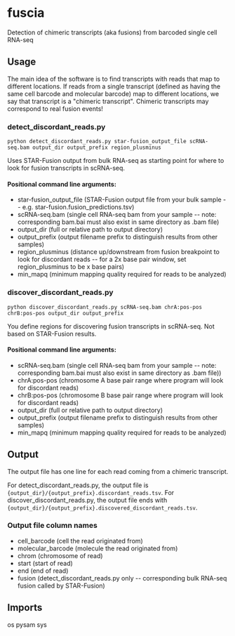 # fuscia
Detection of chimeric transcripts (aka fusions) from barcoded single cell RNA-seq

## Usage

The main idea of the software is to find transcripts with reads that map to different locations. If reads from a single transcript (defined as having the same cell barcode and molecular barcode) map to different locations, we say that transcript is a "chimeric transcript". Chimeric transcripts may correspond to real fusion events!

### detect_discordant_reads.py
```{python}
python detect_discordant_reads.py star-fusion_output_file scRNA-seq.bam output_dir output_prefix region_plusminus
```
Uses STAR-Fusion output from bulk RNA-seq as starting point for where to look for fusion transcripts in scRNA-seq.

#### Positional command line arguments:

* star-fusion_output_file (STAR-Fusion output file from your bulk sample -- e.g. star-fusion.fusion_predictions.tsv)
* scRNA-seq.bam (single cell RNA-seq bam from your sample -- note: corresponding bam.bai must also exist in same directory as .bam file)
* output_dir (full or relative path to output directory)
* output_prefix (output filename prefix to distinguish results from other samples)
* region_plusminus (distance up/downstream from fusion breakpoint to look for discordant reads -- for a 2x base pair window, set region_plusminus to be x base pairs)
* min_mapq (minimum mapping quality required for reads to be analyzed)

### discover_discordant_reads.py
```{python}
python discover_discordant_reads.py scRNA-seq.bam chrA:pos-pos chrB:pos-pos output_dir output_prefix
```
You define regions for discovering fusion transcripts in scRNA-seq. Not based on STAR-Fusion results.

#### Positional command line arguments:

* scRNA-seq.bam (single cell RNA-seq bam from your sample -- note: corresponding bam.bai must also exist in same directory as .bam file))
* chrA:pos-pos (chromosome A base pair range where program will look for discordant reads)
* chrB:pos-pos (chromosome B base pair range where program will look for discordant reads)
* output_dir (full or relative path to output directory)
* output_prefix (output filename prefix to distinguish results from other samples)
* min_mapq (minimum mapping quality required for reads to be analyzed)

## Output
The output file has one line for each read coming from a chimeric transcript.

For detect_discordant_reads.py, the output file is  `{output_dir}/{output_prefix}.discordant_reads.tsv`.
For discover_discordant_reads.py, the output file ends with `{output_dir}/{output_prefix}.discovered_discordant_reads.tsv`.

### Output file column names

* cell_barcode (cell the read originated from)
* molecular_barcode (molecule the read originated from)
* chrom (chromosome of read)
* start (start of read)
* end (end of read)
* fusion (detect_discordant_reads.py only -- corresponding bulk RNA-seq fusion called by STAR-Fusion)

## Imports
os
pysam
sys
